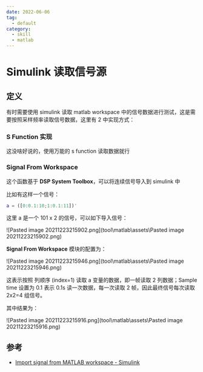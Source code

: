```yaml
---
date: 2022-06-06
tag:
  - default
category:
  - skill
  - matlab
---
```



# Simulink 读取信号源


## 定义

有时需要使用 simulink 读取 matlab workspace 中的信号数据进行测试，这是需要按照采样频率读取信号数据，这里有 2 中实现方式：

### S Function 实现



这没啥好说的，使用万能的 s function 读取数据就行

### Signal From Workspace

这个函数基于 **DSP System Toolbox**，可以将连续信号导入到 simulink 中

比如有这样一个信号：

```matlab
a = ([0:0.1:10;1:0.1:11])'
```

这里 a 是一个 101 x 2 的信号，可以如下导入信号：

![Pasted image 20211223215902.png](tool\matlab\assets\Pasted image 20211223215902.png)

**Signal From Workspace** 模块的配置为：

![Pasted image 20211223215946.png](tool\matlab\assets\Pasted image 20211223215946.png)

这表示按照 列顺序 (index=1) 读取 a 变量的数据，即一帧读取 2 列数据；Sample time 设置为 0.1 表示 0.1s 读一次数据，每一次读取 2 帧，因此最终信号每次读取 2x2=4 组信号。

其中结果为：

![Pasted image 20211223215916.png](tool\matlab\assets\Pasted image 20211223215916.png)

## 参考

- [Import signal from MATLAB workspace - Simulink](https://www.mathworks.com/help/releases/R2021a/dsp/ref/signalfromworkspace.html?s_tid=doc_srchtitle)
